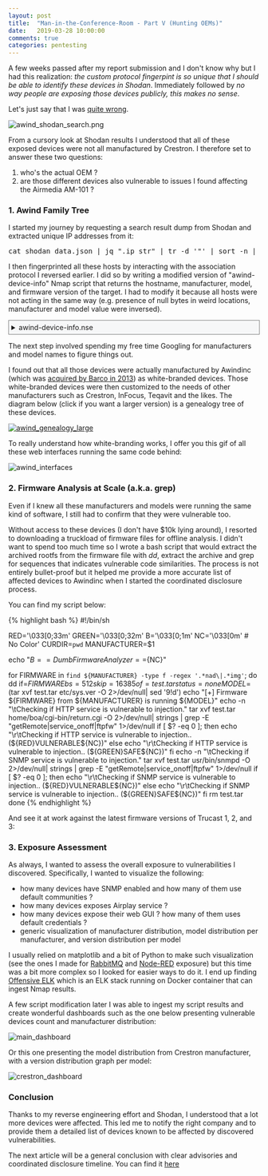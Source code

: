 ```yaml
---
layout: post
title:  "Man-in-the-Conference-Room - Part V (Hunting OEMs)"
date:   2019-03-28 10:00:00
comments: true
categories: pentesting
---
```


A few weeks passed after my report submission and I don't know why but I had this realization: *the custom protocol fingerpint is so unique that I should be able to identify these devices in Shodan*. Immediately followed by *no way people are exposing those devices publicly, this makes no sense*.

Let's just say that I was [quite wrong](https://www.shodan.io/search?query=wppib).

![awind_shodan_search.png]({{site.url}}/assets/awind_shodan_search.png)

From a cursory look at Shodan results I understood that all of these exposed devices were not all manufactured by Crestron. I therefore set to answer these two questions:

1. who's the actual OEM ?
2. are those different devices also vulnerable to issues I found affecting the Airmedia AM-101 ?

### 1. Awind Family Tree

I started my journey by requesting a search result dump from Shodan and extracted unique IP addresses from it:

<pre>
cat shodan_data.json | jq ".ip_str" | tr -d '"' | sort -n | uniq > targets.txt
</pre>

I then fingerprinted all these hosts by interacting with the association protocol I reversed earlier. I did so by writing a modified version of "awind-device-info" Nmap script that returns the hostname, manufacturer, model, and firmware version of the target. I had to modify it because all hosts were not acting in the same way (e.g. presence of null bytes in weird locations, manufacturer and model value were inversed).

<details>
<summary style="background-color:#f6f7f8;padding: 5px;border-color:gray;border-style: solid;border-width: 1px;">awind-device-info.nse</summary>
{% highlight lua %}
local string = require "string"
local nmap = require "nmap"
local shortport = require "shortport"
local stdnse = require "stdnse"
local strbuf = require "strbuf"
local table = require "table"

description = [[
Gathers information (device properties such as hostname, model, make,
and firmware version) from Awind wireless presentation devices and
derivatives using the same method as the manufacturers own client
applications.

References:
    * https://quentinkaiser.be/pentesting/2018/08/21/awind-device-network/
]]

---
-- @usage
-- nmap -p <port> <ip> --script awind-info
--
-- @output
-- PORT   STATE SERVICE REASON
-- 389/tcp open  awind-associate syn-ack ttl 64 Awind scdecapp association
-- | awind-info:
-- |   Hostname: AirMedia-16309f
-- |   Make: Crestron
-- |   Model: WiPG1K5s
-- |_  Version: 2.6.0.6
--
-- @xmloutput
-- <elem key="Hostname">AirMedia-16309f</elem>
-- <elem key="Make">Crestro100111101110001\x02a</elem>
-- <elem key="Model">WiPG1K5s</elem>
-- <elem key="Version">2.6.0.6</elem>

author = "Quentin Kaiser"
license = "Same as Nmap--See https://nmap.org/book/man-legal.html"

categories = {"default", "discovery", "safe", "version"}

portrule = shortport.portnumber({389, 3268})

action = function(host, port)

  local result = stdnse.output_table()

  -- ping/pong verbs
  local ping = "wppaliveROCK"
  local pong = "wppaliveROLL"

  -- socket handler
  local socket = nmap.new_socket()
  local catch = function() socket:close() end
  local try = nmap.new_try(catch)

  -- connect
  try(socket:connect(host, port))
  socket:set_timeout(7500)
  try(socket:send(ping))
  data = try(socket:receive())

  -- we check it's actually an Awind device
  if not string.match(data, pong) then
    return stdnse.format_output(false, "Not an Awind device.")
  end

  try(socket:send("wppcmd\x00\x00\x90"))
  data = try(socket:receive())
  payload = stdnse.tohex(data)
  x, y = payload:find("41575050") -- AWPP
  idx = y + 25
  curr_idx = idx

  while payload:sub(curr_idx, curr_idx+1) ~= "00" do
    curr_idx = curr_idx + 2
  end
  result["Hostname"] = stdnse.fromhex(payload:sub(idx, curr_idx-1))

  -- skip garbage
  while payload:sub(curr_idx, curr_idx+1) == "00" do
    curr_idx = curr_idx + 2
  end
  idx = curr_idx

  -- parse make
  while payload:sub(curr_idx, curr_idx+1) ~= "00" do
    curr_idx = curr_idx + 2
  end

  make = stdnse.fromhex(payload:sub(idx, curr_idx-1))
  if make == "awind" or make == "Extron" or make == "wga310" or make == "wga315" or make == "WPS" or make == "Teq" or make == "OPTOMA" or make == "barco" then
    result["Make"] = stdnse.fromhex(payload:sub(idx, curr_idx-1))
    while payload:sub(curr_idx, curr_idx+1) == "00" do
      curr_idx = curr_idx + 2
    end
    while payload:sub(curr_idx, curr_idx+1) ~= "00" do
      curr_idx = curr_idx + 2
    end
  else
    if string.find(make, "Crestro") or string.find(make, "crestro") then
      result["Make"] = "Crestron"
    elseif string.find(make, "BlackBo") then
      result["Make"] = "Black Box Network Services"
    elseif string.find(make, "WPS") then
      result["Make"] = "WPS"
    else
      result["Make"] = make
    end
  end

  -- skip garbage
  while payload:sub(curr_idx, curr_idx+1) == "00" do
    curr_idx = curr_idx + 2
  end
  curr_idx = curr_idx + 20
  while payload:sub(curr_idx, curr_idx+1) == "00" do
    curr_idx = curr_idx + 2
  end
  idx = curr_idx

  -- parse model
  while payload:sub(curr_idx, curr_idx+1) ~= "00" do
    curr_idx = curr_idx + 2
  end
  model = stdnse.fromhex(payload:sub(idx, curr_idx-1))
  if model == "INFOCUS" then
    result["Model"] = result["Make"]
    result["Make"] = model
  else
    result["Model"] = model
  end


  -- skip garbage
  idx = idx + 32

  -- parse firmware version number
  result["Version"] = (tonumber(payload:sub(idx, idx+1)) or "") .. "." .. (tonumber(payload:sub(idx+2, idx+3)) or "") .. "." .. (tonumber(payload:sub(idx+4, idx+5)) or "").. "." .. (tonumber(payload:sub(idx+6, idx+7)) or "")

  socket:close()
  return result
end

{% endhighlight %}
</details>

The next step involved spending my free time Googling for manufacturers and model names to figure things  out.

I found out that all those devices were actually manufactured by Awindinc (which was [acquired by Barco in 2013]()) as white-branded devices. Those white-branded devices were then customized to the needs of other manufacturers such as Crestron, InFocus, Teqavit and the likes. The diagram below (click if you want a larger version) is a genealogy tree of these devices.

[![awind_genealogy_large]({{site.url}}/assets/awind_genealogy_small.png)]({{site.url}}/assets/awind_genealogy_large.png)

To really understand how white-branding works, I offer you this gif of all these web interfaces running the same code behind:

![awind_interfaces]({{site.url}}/assets/awind_interfaces.gif)


<!-- explain methodology to create genealogy of chips and OEM process ? -->

### 2. Firmware Analysis at Scale (a.k.a. grep)

Even if I knew all these manufacturers and models were running the same kind of software, I still had to confirm that they were vulnerable too.

Without access to these devices (I don't have $10k lying around), I resorted to downloading a truckload of firmware files for offline analysis. I didn't want to spend too much time so I wrote a bash script that would extract the archived rootfs from the firmware file with *dd*, extract the archive and grep for sequences that indicates vulnerable code similarities. The process is not entirely bullet-proof but it helped me provide a more accurate list of affected devices to Awindinc when I started the coordinated disclosure process.

You can find my script below:

{% highlight bash %}
#!/bin/sh

RED='\033[0;33m'
GREEN='\033[0;32m'
B='\033[0;1m'
NC='\033[0m' # No Color'
CURDIR=`pwd`
MANUFACTURER=$1

echo "${B}== Dumb Firmware Analyzer ==${NC}"

for FIRMWARE in `find ${MANUFACTURER} -type f -regex '.*nad\|.*img'`; do
    dd if=${FIRMWARE} bs=512 skip=16385 of=test.tar status=none
    MODEL=$(tar xvf test.tar etc/sys.ver -O 2>/dev/null| sed '9!d')
    echo "[+] Firmware ${FIRMWARE} from ${MANUFACTURER} is running ${MODEL}"
    echo -n "\tChecking if HTTP service is vulnerable to injection."
    tar xvf test.tar home/boa/cgi-bin/return.cgi -O 2>/dev/null| strings | grep -E "getRemote|service_onoff|ftpfw" 1>/dev/null
    if [ $? -eq 0 ]; then
        echo "\r\tChecking if HTTP service is vulnerable to injection.. (${RED}VULNERABLE${NC})"
    else
        echo "\r\tChecking if HTTP service is vulnerable to injection.. (${GREEN}SAFE${NC})"
    fi
    echo -n "\tChecking if SNMP service is vulnerable to injection."
    tar xvf test.tar usr/bin/snmpd -O 2>/dev/null| strings | grep -E "getRemote|service_onoff|ftpfw" 1>/dev/null
    if [ $? -eq 0 ]; then
        echo "\r\tChecking if SNMP service is vulnerable to injection.. (${RED}VULNERABLE${NC})"
    else
        echo "\r\tChecking if SNMP service is vulnerable to injection.. (${GREEN}SAFE${NC})"
    fi
    rm test.tar
done
{% endhighlight %}

And see it at work against the latest firmware versions of Trucast 1, 2, and 3:

<script src="https://asciinema.org/a/6vjkrdj1eU5RKlOdnkyj7taxH.js" id="asciicast-6vjkrdj1eU5RKlOdnkyj7taxH" async></script>


### 3. Exposure Assessment

As always, I wanted to assess the overall exposure to vulnerabilities I discovered. Specifically, I wanted to visualize the following:

* how many devices have SNMP enabled and how many of them use default communities ?
* how many devices exposes Airplay service ?
* how many devices expose their web GUI ? how many of them uses default credentials ?
* generic visualization of manufacturer distribution, model distribution per manufacturer, and version distribution per model

I usually relied on matplotlib and a bit of Python to make such visualization (see the ones I made for [RabbitMQ]({{site.url}}/security/tool/2017/08/28/cottontail-release/) and [Node-RED]({{site.url}}/pentesting/2018/09/07/node-red-rce/) exposure) but this time was a bit more complex so I looked for easier ways to do it. I end up finding [Offensive ELK](https://github.com/marco-lancini/docker_offensive_elk) which is an ELK stack running on Docker container that can ingest Nmap results.

A few script modification later I was able to ingest my script results and create wonderful dashboards such as the one below presenting vulnerable devices count and manufacturer distribution:

![main_dashboard]({{site.url}}/assets/offensive_elk_main_dashboard.png)

Or this one presenting the model distribution from Crestron manufacturer, with a version distribution graph per model:

![crestron_dashboard]({{site.url}}/assets/offensive_elk_crestron_dashboard.png)

### Conclusion

Thanks to my reverse engineering effort and Shodan, I understood that a lot more devices were affected.
This led me to notify the right company and to provide them a detailed list of devices known to be affected by discovered vulnerabilities.

The next article will be a general conclusion with clear advisories and coordinated disclosure timeline. You can find it [here]({{site.url}}/pentesting/2019/04/23/awind-device-conclusion/)
